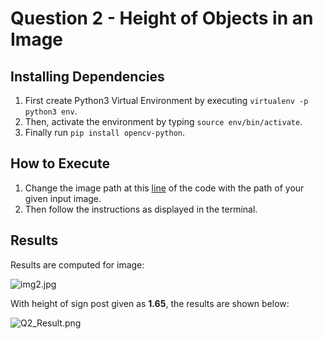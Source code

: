 # Question 2 - Height of Objects in an Image

## Installing Dependencies

1. First create Python3 Virtual Environment by executing ```virtualenv -p python3 env```.
2. Then, activate the environment by typing ```source env/bin/activate```.
3. Finally run ```pip install opencv-python```.

## How to Execute

1. Change the image path at this [line](https://github.com/radonys/CV-Assignments/blob/f9304e2ad4d86df1c7b83a7c8522a748b521e506/Assignment-3/Q2/height.py#L70) of the code with the path of your given input image.
2. Then follow the instructions as displayed in the terminal.

## Results

Results are computed for image:
 
![img2.jpg](https://github.com/radonys/CV-Assignments/blob/master/Assignment-3/Q2/img2.jpg "Input Image")

With height of sign post given as **1.65**, the results are shown below:

![Q2_Result.png](https://github.com/radonys/CV-Assignments/blob/master/Assignment-3/Q2/Q2_Result.png "Output Image")
